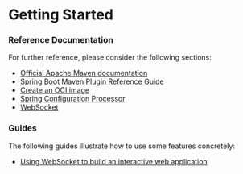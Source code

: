# Getting Started

### Reference Documentation
For further reference, please consider the following sections:

* [Official Apache Maven documentation](https://maven.apache.org/guides/index.html)
* [Spring Boot Maven Plugin Reference Guide](https://docs.spring.io/spring-boot/docs/2.5.3/maven-plugin/reference/html/)
* [Create an OCI image](https://docs.spring.io/spring-boot/docs/2.5.3/maven-plugin/reference/html/#build-image)
* [Spring Configuration Processor](https://docs.spring.io/spring-boot/docs/2.5.3/reference/htmlsingle/#configuration-metadata-annotation-processor)
* [WebSocket](https://docs.spring.io/spring-boot/docs/2.5.3/reference/htmlsingle/#boot-features-websockets)

### Guides
The following guides illustrate how to use some features concretely:

* [Using WebSocket to build an interactive web application](https://spring.io/guides/gs/messaging-stomp-websocket/)

